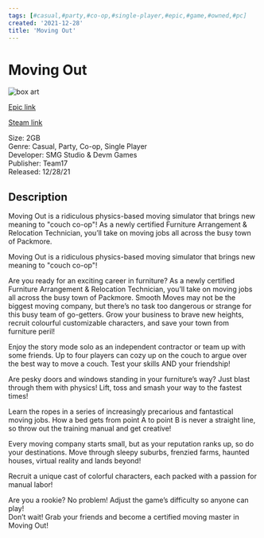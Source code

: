 ```yaml
---
tags: [#casual,#party,#co-op,#single-player,#epic,#game,#owned,#pc]
created: '2021-12-28'
title: 'Moving Out'
---
```

# Moving Out

![box art](https://cdn1.epicgames.com/offer/f919a1262081444fb28f0fdef68d6b14/EGS_MovingOut_SMGStudioDevmGames_S1_2560x1440-86272cbdeb4cc4b39f0760ab720ac585?h=270&amp;resize=1&amp;w=480)

[Epic link](https://www.epicgames.com/store/en-US/p/moving-out)

[Steam link](https://store.steampowered.com/app/996770/Moving_Out/?snr=1_7_7_151_150_1)

Size: 2GB  
Genre: Casual, Party, Co-op, Single Player  
Developer: SMG Studio &amp; Devm Games  
Publisher: Team17  
Released: 12/28/21  

## Description

Moving Out is a ridiculous physics-based moving simulator that brings new meaning to "couch co-op"! As a newly certified Furniture Arrangement &amp; Relocation Technician, you’ll take on moving jobs all across the busy town of Packmore.

Moving Out is a ridiculous physics-based moving simulator that brings new meaning to "couch co-op"!

Are you ready for an exciting career in furniture? As a newly certified Furniture Arrangement &amp; Relocation Technician, you’ll take on moving jobs all across the busy town of Packmore. Smooth Moves may not be the biggest moving company, but there’s no task too dangerous or strange for this busy team of go-getters. Grow your business to brave new heights, recruit colourful customizable characters, and save your town from furniture peril!

Enjoy the story mode solo as an independent contractor or team up with some friends. Up to four players can cozy up on the couch to argue over the best way to move a couch. Test your skills AND your friendship!

Are pesky doors and windows standing in your furniture’s way? Just blast through them with physics! Lift, toss and smash your way to the fastest times!

Learn the ropes in a series of increasingly precarious and fantastical moving jobs. How a bed gets from point A to point B is never a straight line, so throw out the training manual and get creative!

Every moving company starts small, but as your reputation ranks up, so do your destinations. Move through sleepy suburbs, frenzied farms, haunted houses, virtual reality and lands beyond!

Recruit a unique cast of colorful characters, each packed with a passion for manual labor!

Are you a rookie? No problem! Adjust the game’s difficulty so anyone can play!  
Don’t wait! Grab your friends and become a certified moving master in Moving Out!
